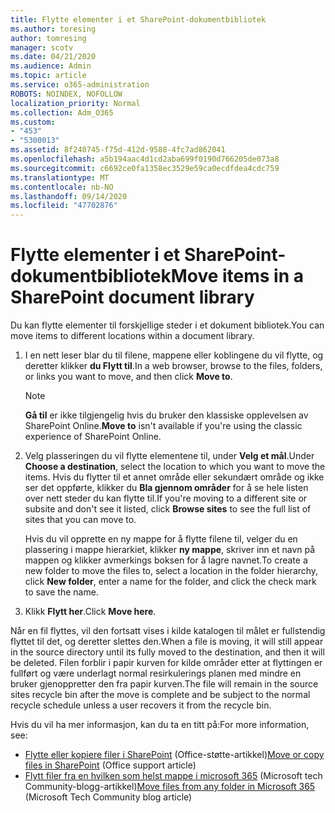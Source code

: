 ```yaml
---
title: Flytte elementer i et SharePoint-dokumentbibliotek
ms.author: toresing
author: tomresing
manager: scotv
ms.date: 04/21/2020
ms.audience: Admin
ms.topic: article
ms.service: o365-administration
ROBOTS: NOINDEX, NOFOLLOW
localization_priority: Normal
ms.collection: Adm_O365
ms.custom:
- "453"
- "5300013"
ms.assetid: 8f240745-f75d-412d-9588-4fc7ad862041
ms.openlocfilehash: a5b194aac4d1cd2aba699f0190d766205de073a8
ms.sourcegitcommit: c6692ce0fa1358ec3529e59ca0ecdfdea4cdc759
ms.translationtype: MT
ms.contentlocale: nb-NO
ms.lasthandoff: 09/14/2020
ms.locfileid: "47702876"
---
```

# <a name="move-items-in-a-sharepoint-document-library"></a><span data-ttu-id="2289b-102">Flytte elementer i et SharePoint-dokumentbibliotek</span><span class="sxs-lookup"><span data-stu-id="2289b-102">Move items in a SharePoint document library</span></span>

<span data-ttu-id="2289b-103">Du kan flytte elementer til forskjellige steder i et dokument bibliotek.</span><span class="sxs-lookup"><span data-stu-id="2289b-103">You can move items to different locations within a document library.</span></span>
  
1. <span data-ttu-id="2289b-104">I en nett leser blar du til filene, mappene eller koblingene du vil flytte, og deretter klikker **du Flytt til**.</span><span class="sxs-lookup"><span data-stu-id="2289b-104">In a web browser, browse to the files, folders, or links you want to move, and then click **Move to**.</span></span>

    > [!NOTE]
    > <span data-ttu-id="2289b-105">**Gå til** er ikke tilgjengelig hvis du bruker den klassiske opplevelsen av SharePoint Online.</span><span class="sxs-lookup"><span data-stu-id="2289b-105">**Move to** isn't available if you're using the classic experience of SharePoint Online.</span></span>
  
2. <span data-ttu-id="2289b-106">Velg plasseringen du vil flytte elementene til, under **Velg et mål**.</span><span class="sxs-lookup"><span data-stu-id="2289b-106">Under **Choose a destination**, select the location to which you want to move the items.</span></span> <span data-ttu-id="2289b-107">Hvis du flytter til et annet område eller sekundært område og ikke ser det oppførte, klikker du **Bla gjennom områder** for å se hele listen over nett steder du kan flytte til.</span><span class="sxs-lookup"><span data-stu-id="2289b-107">If you're moving to a different site or subsite and don't see it listed, click **Browse sites** to see the full list of sites that you can move to.</span></span>

    <span data-ttu-id="2289b-108">Hvis du vil opprette en ny mappe for å flytte filene til, velger du en plassering i mappe hierarkiet, klikker **ny mappe**, skriver inn et navn på mappen og klikker avmerkings boksen for å lagre navnet.</span><span class="sxs-lookup"><span data-stu-id="2289b-108">To create a new folder to move the files to, select a location in the folder hierarchy, click **New folder**, enter a name for the folder, and click the check mark to save the name.</span></span>

3. <span data-ttu-id="2289b-109">Klikk **Flytt her**.</span><span class="sxs-lookup"><span data-stu-id="2289b-109">Click **Move here**.</span></span>

 <span data-ttu-id="2289b-110">Når en fil flyttes, vil den fortsatt vises i kilde katalogen til målet er fullstendig flyttet til det, og deretter slettes den.</span><span class="sxs-lookup"><span data-stu-id="2289b-110">When a file is moving, it will still appear in the source directory until its fully moved to the destination, and then it will be deleted.</span></span> <span data-ttu-id="2289b-111">Filen forblir i papir kurven for kilde områder etter at flyttingen er fullført og være underlagt normal resirkulerings planen med mindre en bruker gjenoppretter den fra papir kurven.</span><span class="sxs-lookup"><span data-stu-id="2289b-111">The file will remain in the source sites recycle bin after the move is complete and be subject to the normal recycle schedule unless a user recovers it from the recycle bin.</span></span>

<span data-ttu-id="2289b-112">Hvis du vil ha mer informasjon, kan du ta en titt på:</span><span class="sxs-lookup"><span data-stu-id="2289b-112">For more information, see:</span></span>

 - <span data-ttu-id="2289b-113">[Flytte eller kopiere filer i SharePoint](https://support.office.com/article/move-or-copy-files-in-sharepoint-00e2f483-4df3-46be-a861-1f5f0c1a87bc) (Office-støtte-artikkel)</span><span class="sxs-lookup"><span data-stu-id="2289b-113">[Move or copy files in SharePoint](https://support.office.com/article/move-or-copy-files-in-sharepoint-00e2f483-4df3-46be-a861-1f5f0c1a87bc) (Office support article)</span></span>
 - <span data-ttu-id="2289b-114">[Flytt filer fra en hvilken som helst mappe i microsoft 365](https://techcommunity.microsoft.com/t5/Microsoft-SharePoint-Blog/Now-move-files-anywhere-in-Office-365-SharePoint-and-OneDrive/ba-p/146973) (Microsoft tech Community-blogg-artikkel)</span><span class="sxs-lookup"><span data-stu-id="2289b-114">[Move files from any folder in Microsoft 365](https://techcommunity.microsoft.com/t5/Microsoft-SharePoint-Blog/Now-move-files-anywhere-in-Office-365-SharePoint-and-OneDrive/ba-p/146973) (Microsoft Tech Community blog article)</span></span> 